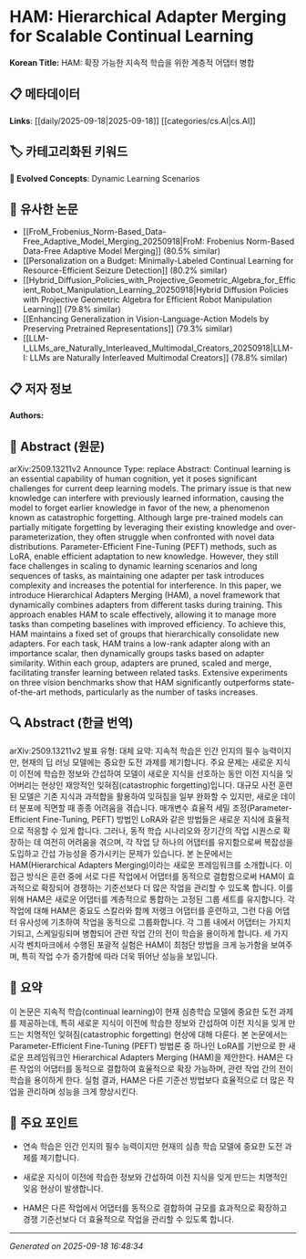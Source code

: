 
# HAM: Hierarchical Adapter Merging for Scalable Continual Learning

**Korean Title:** HAM: 확장 가능한 지속적 학습을 위한 계층적 어댑터 병합

## 📋 메타데이터

**Links**: [[daily/2025-09-18|2025-09-18]] [[categories/cs.AI|cs.AI]]

## 🏷️ 카테고리화된 키워드
**🚀 Evolved Concepts**: Dynamic Learning Scenarios

## 🔗 유사한 논문
- [[FroM_Frobenius_Norm-Based_Data-Free_Adaptive_Model_Merging_20250918|FroM: Frobenius Norm-Based Data-Free Adaptive Model Merging]] (80.5% similar)
- [[Personalization on a Budget: Minimally-Labeled Continual Learning for Resource-Efficient Seizure Detection]] (80.2% similar)
- [[Hybrid_Diffusion_Policies_with_Projective_Geometric_Algebra_for_Efficient_Robot_Manipulation_Learning_20250918|Hybrid Diffusion Policies with Projective Geometric Algebra for Efficient Robot Manipulation Learning]] (79.8% similar)
- [[Enhancing Generalization in Vision-Language-Action Models by Preserving Pretrained Representations]] (79.3% similar)
- [[LLM-I_LLMs_are_Naturally_Interleaved_Multimodal_Creators_20250918|LLM-I: LLMs are Naturally Interleaved Multimodal Creators]] (78.8% similar)

## 📋 저자 정보

**Authors:** 

## 📄 Abstract (원문)

arXiv:2509.13211v2 Announce Type: replace 
Abstract: Continual learning is an essential capability of human cognition, yet it poses significant challenges for current deep learning models. The primary issue is that new knowledge can interfere with previously learned information, causing the model to forget earlier knowledge in favor of the new, a phenomenon known as catastrophic forgetting. Although large pre-trained models can partially mitigate forgetting by leveraging their existing knowledge and over-parameterization, they often struggle when confronted with novel data distributions. Parameter-Efficient Fine-Tuning (PEFT) methods, such as LoRA, enable efficient adaptation to new knowledge. However, they still face challenges in scaling to dynamic learning scenarios and long sequences of tasks, as maintaining one adapter per task introduces complexity and increases the potential for interference. In this paper, we introduce Hierarchical Adapters Merging (HAM), a novel framework that dynamically combines adapters from different tasks during training. This approach enables HAM to scale effectively, allowing it to manage more tasks than competing baselines with improved efficiency. To achieve this, HAM maintains a fixed set of groups that hierarchically consolidate new adapters. For each task, HAM trains a low-rank adapter along with an importance scalar, then dynamically groups tasks based on adapter similarity. Within each group, adapters are pruned, scaled and merge, facilitating transfer learning between related tasks. Extensive experiments on three vision benchmarks show that HAM significantly outperforms state-of-the-art methods, particularly as the number of tasks increases.

## 🔍 Abstract (한글 번역)

arXiv:2509.13211v2 발표 유형: 대체
요약: 지속적 학습은 인간 인지의 필수 능력이지만, 현재의 딥 러닝 모델에는 중요한 도전 과제를 제기합니다. 주요 문제는 새로운 지식이 이전에 학습한 정보와 간섭하여 모델이 새로운 지식을 선호하는 동안 이전 지식을 잊어버리는 현상인 재앙적인 잊혀짐(catastrophic forgetting)입니다. 대규모 사전 훈련된 모델은 기존 지식과 과적합을 활용하여 잊혀짐을 일부 완화할 수 있지만, 새로운 데이터 분포에 직면할 때 종종 어려움을 겪습니다. 매개변수 효율적 세밀 조정(Parameter-Efficient Fine-Tuning, PEFT) 방법인 LoRA와 같은 방법들은 새로운 지식에 효율적으로 적응할 수 있게 합니다. 그러나, 동적 학습 시나리오와 장기간의 작업 시퀀스로 확장하는 데 여전히 어려움을 겪으며, 각 작업 당 하나의 어댑터를 유지함으로써 복잡성을 도입하고 간섭 가능성을 증가시키는 문제가 있습니다. 본 논문에서는 HAM(Hierarchical Adapters Merging)이라는 새로운 프레임워크를 소개합니다. 이 접근 방식은 훈련 중에 서로 다른 작업에서 어댑터를 동적으로 결합함으로써 HAM이 효과적으로 확장되어 경쟁하는 기준선보다 더 많은 작업을 관리할 수 있도록 합니다. 이를 위해 HAM은 새로운 어댑터를 계층적으로 통합하는 고정된 그룹 세트를 유지합니다. 각 작업에 대해 HAM은 중요도 스칼라와 함께 저랭크 어댑터를 훈련하고, 그런 다음 어댑터 유사성에 기초하여 작업을 동적으로 그룹화합니다. 각 그룹 내에서 어댑터는 가지치기되고, 스케일링되며 병합되어 관련 작업 간의 전이 학습을 용이하게 합니다. 세 가지 시각 벤치마크에서 수행된 포괄적 실험은 HAM이 최첨단 방법을 크게 능가함을 보여주며, 특히 작업 수가 증가함에 따라 더욱 뛰어난 성능을 보입니다.

## 📝 요약

이 논문은 지속적 학습(continual learning)이 현재 심층학습 모델에 중요한 도전 과제를 제공하는데, 특히 새로운 지식이 이전에 학습한 정보와 간섭하여 이전 지식을 잊게 만드는 치명적인 잊혀짐(catastrophic forgetting) 현상에 대해 다룬다. 본 논문에서는 Parameter-Efficient Fine-Tuning (PEFT) 방법론 중 하나인 LoRA를 기반으로 한 새로운 프레임워크인 Hierarchical Adapters Merging (HAM)을 제안한다. HAM은 다른 작업의 어댑터를 동적으로 결합하여 효율적으로 확장 가능하며, 관련 작업 간의 전이 학습을 용이하게 한다. 실험 결과, HAM은 다른 기준선 방법보다 효율적으로 더 많은 작업을 관리하며 성능을 크게 향상시킨다.

## 🎯 주요 포인트

- 연속 학습은 인간 인지의 필수 능력이지만 현재의 심층 학습 모델에 중요한 도전 과제를 제기합니다.

- 새로운 지식이 이전에 학습한 정보와 간섭하여 이전 지식을 잊게 만드는 치명적인 잊음 현상이 발생합니다.

- HAM은 다른 작업에서 어댑터를 동적으로 결합하여 규모를 효과적으로 확장하고 경쟁 기준선보다 더 효율적으로 작업을 관리할 수 있도록 합니다.

---

*Generated on 2025-09-18 16:48:34*
